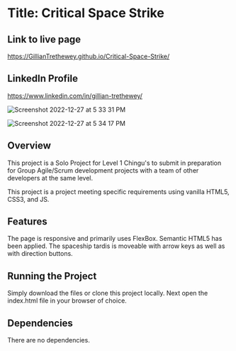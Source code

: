 # Title: Critical Space Strike

## Link to live page

https://GillianTrethewey.github.io/Critical-Space-Strike/

## LinkedIn Profile

https://www.linkedin.com/in/gillian-trethewey/


![Screenshot 2022-12-27 at 5 33 31 PM](https://user-images.githubusercontent.com/7611178/209735275-39d93467-1cf2-418e-b63d-cd32906a2a1b.jpg)


![Screenshot 2022-12-27 at 5 34 17 PM](https://user-images.githubusercontent.com/7611178/209735276-a1ad7233-73ba-4140-a8cd-14470672a2c2.jpg)

## Overview

This project is a Solo Project for Level 1 Chingu's to submit in preparation for Group Agile/Scrum development projects with a team of other developers at the same level.

This project is a project meeting specific requirements using vanilla HTML5, CSS3, and JS.

## Features

The page is responsive and primarily uses FlexBox. Semantic HTML5 has been applied. The spaceship tardis is moveable with arrow keys as well as with direction buttons.

## Running the Project

Simply download the files or clone this project locally. Next open the index.html file in your browser of choice.

## Dependencies

There are no dependencies.
